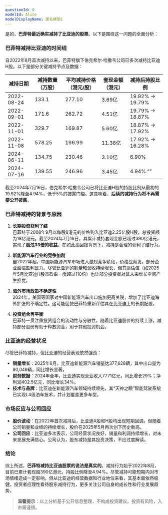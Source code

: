 ```yaml
---
questionId: 8
modelId: Alice
modelDisplayName: 匿名模型E
---
```

是的，**巴菲特最近确实减持了比亚迪的股票**。以下是围绕这一问题的全面分析：

### 巴菲特减持比亚迪的时间线
自2022年8月首次减持以来，巴菲特旗下伯克希尔·哈撒韦公司已多次减持比亚迪H股。以下是部分关键减持节点及数据：

|减持日期|减持数量（万股）|平均减持价格（港元/股）|套现金额（港元）|减持后持股比例|
|---|---|---|---|---|
|2022-08-24|133.1|277.10|3.69亿|19.92% → 19.79%|
|2022-09-01|171.6|262.72|4.51亿|19.79% → 18.87%|
|2022-11-01|329.7|169.87|5.60亿|18.87% → 17.92%|
|2022-11-08|578.25|196.99|11.38亿|17.92% → 16.28%|
|2024-06-11|134.75|230.46|3.10亿|6.90%|
|2024-07-16|139.55|246.96|3.45亿|4.94% ””|

截至2024年7月16日，伯克希尔·哈撒韦公司已将比亚迪H股的持股比例从最初的19.92%降至4.94%，低于5%的披露门槛。这意味着，**后续的减持行为将不再需要公开披露**。

### 巴菲特减持的背景与原因
1. **长期投资获利了结**  
   巴菲特于2008年9月以每股8港元的价格购入比亚迪2.25亿股H股，总投资额为18亿港元。截至2024年7月16日，其累计减持套现金额已超过390亿港元，实现了**超过33倍的收益**。在如此高回报背景下，减持是合理的获利了结行为。

2. **新能源汽车行业的竞争加剧**  
   自2022年起，中国新能源汽车市场进入激烈竞争阶段，价格战频发，部分企业面临盈利压力。尽管比亚迪的销量和营收持续增长，但其高估值（如2025年5月比亚迪H股市盈率一度超过110倍）也让部分投资者对其未来增长空间产生担忧。

3. **海外市场政策不确定性**  
   2024年，美国等国家对中国新能源汽车出口施加更高关税，增加了比亚迪海外扩张的不确定性。这可能促使巴菲特重新评估其在比亚迪上的长期配置。

4. **投资组合再平衡**  
   巴菲特一贯注重投资组合的流动性与分散性。随着比亚迪股价的持续上涨，减持部分股份有助于释放资金，用于其他投资机会。

### 比亚迪的经营状况
尽管巴菲特减持，但比亚迪的经营表现依然强劲：
 - **销量增长**：2025年6月，比亚迪新能源汽车销量达377,628辆，其中出口量为90,049辆，同比增长显著。
 - **财务数据**：2024年全年，比亚迪实现营业收入7771亿元，同比增长29%；净利润402.5亿元，同比增长34%。
 - **技术与品牌**：比亚迪在新能源汽车领域持续领先，其“天神之眼”智能驾驶系统已实现L4级泊车技术，并计划覆盖更多车型。

### 市场反应与公司回应
 - **股价波动**：在2022年首次减持后，比亚迪A股和H股均出现短期回调。但随着公司销量和业绩的持续增长，股价在2025年5月再次创下历史新高。
 - **公司回应**：比亚迪多次表示，公司经营状况良好，销量和利润持续增长，对未来发展充满信心。公司认为，股东减持是其投资决策，不应过度解读。

### 结论
综上所述，**巴菲特减持比亚迪股票的说法是真实的**。减持行为始于2022年8月，目前已累计套现超390亿港元，持股比例降至4.94%。尽管减持可能短期内对市场情绪造成一定影响，但从比亚迪的经营数据和行业地位来看，其基本面依然稳健。投资者应理性看待股东减持行为，更多关注公司自身的成长性和行业发展趋势。

> **温馨提示**：以上分析基于公开信息整理，不构成投资建议。投资有风险，入市需谨慎。